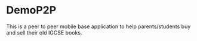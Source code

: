 # DemoP2P
This is a peer to peer mobile base application to help parents/students buy and sell their old IGCSE books.